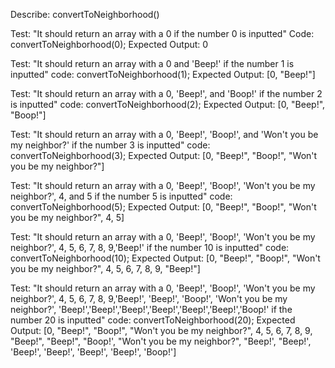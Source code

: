 Describe: convertToNeighborhood()

Test: "It should return an array with a 0 if the number 0 is inputted"
Code: convertToNeighborhood(0);
Expected Output: 0

Test: "It should return an array with a 0 and 'Beep!' if the number 1 is inputted"
code: convertToNeighborhood(1);
Expected Output: [0, "Beep!"]

Test: "It should return an array with a 0, 'Beep!', and 'Boop!' if the number 2 is inputted"
code: convertToNeighborhood(2);
Expected Output: [0, "Beep!", "Boop!"]

Test: "It should return an array with a 0, 'Beep!', 'Boop!', and 'Won't you be my neighbor?' if the number 3 is inputted"
code: convertToNeighborhood(3);
Expected Output: [0, "Beep!", "Boop!", "Won't you be my neighbor?"]

Test: "It should return an array with a 0, 'Beep!', 'Boop!', 'Won't you be my neighbor?', 4, and 5 if the number 5 is inputted"
code: convertToNeighborhood(5);
Expected Output: [0, "Beep!", "Boop!", "Won't you be my neighbor?", 4, 5]

Test: "It should return an array with a 0, 'Beep!', 'Boop!', 'Won't you be my neighbor?', 4, 5, 6, 7, 8, 9,'Beep!' if the number 10 is inputted"
code: convertToNeighborhood(10);
Expected Output: [0, "Beep!", "Boop!", "Won't you be my neighbor?", 4, 5, 6, 7, 8, 9, "Beep!"]

Test: "It should return an array with a 0, 'Beep!', 'Boop!', 'Won't you be my neighbor?', 4, 5, 6, 7, 8, 9,'Beep!', 'Beep!', 'Boop!', 'Won't you be my neighbor?', 'Beep!','Beep!','Beep!','Beep!','Beep!','Beep!','Boop!' if the number 20 is inputted"
code: convertToNeighborhood(20);
Expected Output: [0, "Beep!", "Boop!", "Won't you be my neighbor?", 4, 5, 6, 7, 8, 9, "Beep!", "Beep!", "Boop!', "Won't you be my neighbor?", "Beep!', "Beep!', 'Beep!', 'Beep!', 'Beep!', 'Beep!', 'Boop!']